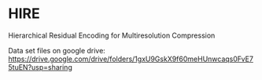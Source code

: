 # HIRE
Hierarchical Residual Encoding for Multiresolution Compression

Data set files on google drive: https://drive.google.com/drive/folders/1gxU9GskX9f60meHUnwcaqs0FvE75tuEN?usp=sharing
